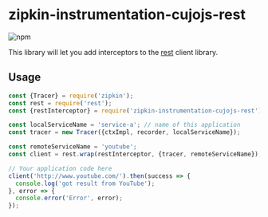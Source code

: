 # zipkin-instrumentation-cujojs-rest

![npm](https://img.shields.io/npm/dm/zipkin-instrumentation-cujojs-rest.svg)

This library will let you add interceptors to the [rest](https://www.npmjs.com/package/rest) client library.

## Usage

```javascript
const {Tracer} = require('zipkin');
const rest = require('rest');
const {restInterceptor} = require('zipkin-instrumentation-cujojs-rest');

const localServiceName = 'service-a'; // name of this application
const tracer = new Tracer({ctxImpl, recorder, localServiceName});

const remoteServiceName = 'youtube';
const client = rest.wrap(restInterceptor, {tracer, remoteServiceName});

// Your application code here
client('http://www.youtube.com/').then(success => {
  console.log('got result from YouTube');
}, error => {
  console.error('Error', error);
});
```
